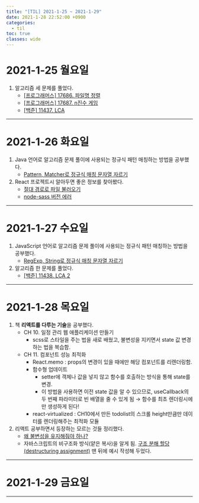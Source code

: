 ```yaml
---
title: "[TIL] 2021-1-25 ~ 2021-1-29"
date: 2021-1-28 22:52:00 +0900
categories:
  - til
toc: true
classes: wide
---
```


# 2021-1-25 월요일

1. 알고리즘 세 문제를 풀었다.
   - [[프로그래머스] 17686. 파일명 정렬](https://ddb8036631.github.io/programmers/17686_파일명-정렬)
   - [[프로그래머스] 17687. n진수 게임](https://ddb8036631.github.io/programmers/17687_n진수-게임)
   - [[백준] 11437. LCA](https://ddb8036631.github.io/boj/11437_LCA)

---

# 2021-1-26 화요일

1. Java 언어로 알고리즘 문제 풀이에 사용되는 정규식 패턴 매칭하는 방법을 공부했다.
   - [Pattern, Matcher로 정규식 매칭 문자열 자르기](https://ddb8036631.github.io/java/Pattern,-Matcher로-정규식-매칭-문자열-자르기)
2. React 프로젝트시 알아두면 좋은 정보를 찾아봤다.
   - [절대 경로로 파일 불러오기](https://ddb8036631.github.io/react/절대-경로로-파일-불러오기)
   - [node-sass 버전 에러](https://ddb8036631.github.io/react/node-sass-버전-에러)

---

# 2021-1-27 수요일

1. JavaScript 언어로 알고리즘 문제 풀이에 사용되는 정규식 패턴 매칭하는 방법을 공부했다.
   - [RegExp, String로 정규식 매칭 문자열 자르기](https://ddb8036631.github.io/javascript/RegExp,-String으로-정규식-매칭-문자열-자르기)
2. 알고리즘 한 문제를 풀었다.
   - [[백준] 11438. LCA 2](https://ddb8036631.github.io/boj/11438_LCA-2)

---

# 2021-1-28 목요일

1. 책 **리액트를 다루는 기술**을 공부했다.
   - CH 10. 일정 관리 웹 애플리케이션 만들기
      - scss로 스타일을 주는 법을 새로 배웠고, 불변성을 지키면서 state 값 변경하는 법을 복습함.
   - CH 11. 컴포넌트 성능 최적화
      - React.memo : props의 변경이 있을 때에만 해당 컴포넌트를 리렌더링함.
      - 함수형 업데이트
        - setter에 객체나 값을 넣지 않고 함수를 호출하는 방식을 통해 state를 변경.
        - 이 방법을 사용하면 이전 state 값을 알 수 있으므로, useCallback의 두 번째 파라미터로 빈 배열을 줄 수 있게 됨 → 함수를 최초 렌더링시에만 생성하게 된다!
      - react-virtualized : CH10에서 만든 todolist의 스크롤 height만큼만 데이터를 렌더링해주는 최적화 모듈
2. 리액트 공부하면서 등장하는 모르는 것들 정리했다.
   - [왜 불변성을 유지해줘야 하나?](https://ddb8036631.github.io/react/왜-불변성을-유지해줘야-하나?)
   - 자바스크립트의 비구조화 방식(얕은 복사)을 알게 됨. [구조 분해 할당(destructuring assignment)](https://ddb8036631.github.io/javascript/구조-분해-할당(destructuring-assignment)) 맨 뒤에 예시 작성해 두었다.

---

# 2021-1-29 금요일

---